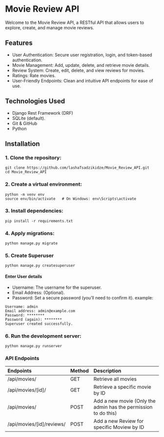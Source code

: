 # Movie Review API
Welcome to the Movie Review API, a RESTful API that allows users to explore, create, and manage movie reviews.

## Features
* User Authentication: Secure user registration, login, and token-based authentication.
* Movie Management: Add, update, delete, and retrieve movie details.
* Review System: Create, edit, delete, and view reviews for movies.
* Ratings: Rate movies.
* User-Friendly Endpoints: Clean and intuitive API endpoints for ease of use.

## Technologies Used
* Django Rest Framework (DRF)
* SQLite (default).
* Git & GitHub
* Python

## Installation
### 1. Clone the repository:
```
git clone https://github.com/lashaTsadzikidze/Movie_Review_API.git
cd Movie_Review_API
```

### 2. Create a virtual environment:
```
python -m venv env  
source env/bin/activate   # On Windows: env\Scripts\activate  
```

### 3. Install dependencies:
```
pip install -r requirements.txt
```

### 4. Apply migrations:
```
python manage.py migrate
```

### 5. Create Superuser
```
python manage.py createsuperuser
```
#### Enter User details
- Username: The username for the superuser.
- Email Address: (Optional).
- Password: Set a secure password (you’ll need to confirm it).
example:
```
Username: admin
Email address: admin@example.com
Password: ********
Password (again): ********
Superuser created successfully.
```

### 6. Run the development server:
```
python manage.py runserver
```

### API Endpoints
| Endpoints                 | Method   | Description                                                    |
|:------------------------- |:-------- |:-------------------------------------------------------------- |
| /api/movies/              | GET      | Retrieve all movies                                            |
| /api/movies/[id]/         | GET      | Retrieve a specific movie by ID                                |
| /api/movies/              | POST     | Add a new movie (Only the admin has the permission to do this) |
| /api/movies/[id]/reviews/ | POST     | Add a new Review for specific Moview by ID                     |
